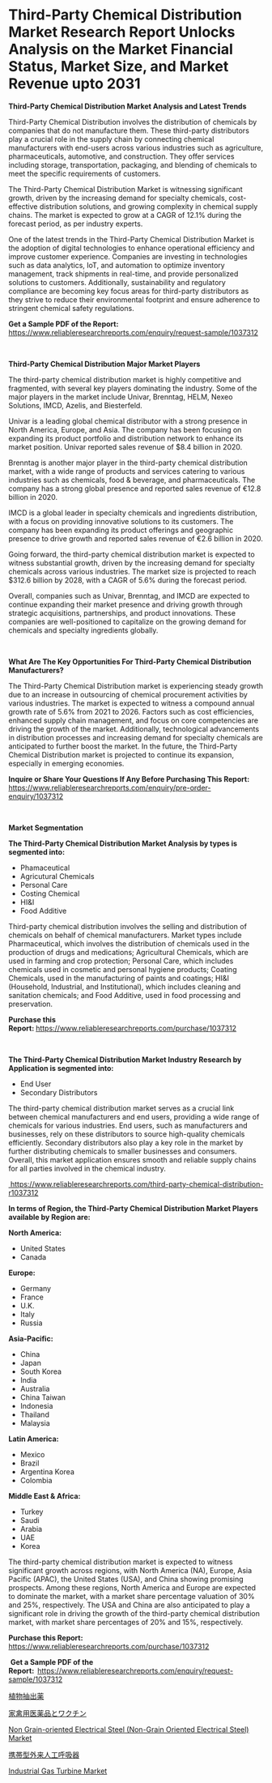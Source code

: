 <p><h1>Third-Party Chemical Distribution Market Research Report Unlocks Analysis on the Market Financial Status, Market Size, and Market Revenue upto 2031</h1></p><p><strong>Third-Party Chemical Distribution Market Analysis and Latest Trends</strong></p>
<p><p>Third-Party Chemical Distribution involves the distribution of chemicals by companies that do not manufacture them. These third-party distributors play a crucial role in the supply chain by connecting chemical manufacturers with end-users across various industries such as agriculture, pharmaceuticals, automotive, and construction. They offer services including storage, transportation, packaging, and blending of chemicals to meet the specific requirements of customers.</p><p>The Third-Party Chemical Distribution Market is witnessing significant growth, driven by the increasing demand for specialty chemicals, cost-effective distribution solutions, and growing complexity in chemical supply chains. The market is expected to grow at a CAGR of 12.1% during the forecast period, as per industry experts.</p><p>One of the latest trends in the Third-Party Chemical Distribution Market is the adoption of digital technologies to enhance operational efficiency and improve customer experience. Companies are investing in technologies such as data analytics, IoT, and automation to optimize inventory management, track shipments in real-time, and provide personalized solutions to customers. Additionally, sustainability and regulatory compliance are becoming key focus areas for third-party distributors as they strive to reduce their environmental footprint and ensure adherence to stringent chemical safety regulations.</p></p>
<p><strong>Get a Sample PDF of the Report:&nbsp;</strong> <a href="https://www.reliableresearchreports.com/enquiry/request-sample/1037312">https://www.reliableresearchreports.com/enquiry/request-sample/1037312</a></p>
<p>&nbsp;</p>
<p><strong>Third-Party Chemical Distribution Major Market Players</strong></p>
<p><p>The third-party chemical distribution market is highly competitive and fragmented, with several key players dominating the industry. Some of the major players in the market include Univar, Brenntag, HELM, Nexeo Solutions, IMCD, Azelis, and Biesterfeld.</p><p>Univar is a leading global chemical distributor with a strong presence in North America, Europe, and Asia. The company has been focusing on expanding its product portfolio and distribution network to enhance its market position. Univar reported sales revenue of $8.4 billion in 2020.</p><p>Brenntag is another major player in the third-party chemical distribution market, with a wide range of products and services catering to various industries such as chemicals, food & beverage, and pharmaceuticals. The company has a strong global presence and reported sales revenue of €12.8 billion in 2020.</p><p>IMCD is a global leader in specialty chemicals and ingredients distribution, with a focus on providing innovative solutions to its customers. The company has been expanding its product offerings and geographic presence to drive growth and reported sales revenue of €2.6 billion in 2020.</p><p>Going forward, the third-party chemical distribution market is expected to witness substantial growth, driven by the increasing demand for specialty chemicals across various industries. The market size is projected to reach $312.6 billion by 2028, with a CAGR of 5.6% during the forecast period.</p><p>Overall, companies such as Univar, Brenntag, and IMCD are expected to continue expanding their market presence and driving growth through strategic acquisitions, partnerships, and product innovations. These companies are well-positioned to capitalize on the growing demand for chemicals and specialty ingredients globally.</p></p>
<p>&nbsp;</p>
<p><strong>What Are The Key Opportunities For Third-Party Chemical Distribution Manufacturers?</strong></p>
<p><p>The Third-Party Chemical Distribution market is experiencing steady growth due to an increase in outsourcing of chemical procurement activities by various industries. The market is expected to witness a compound annual growth rate of 5.6% from 2021 to 2026. Factors such as cost efficiencies, enhanced supply chain management, and focus on core competencies are driving the growth of the market. Additionally, technological advancements in distribution processes and increasing demand for specialty chemicals are anticipated to further boost the market. In the future, the Third-Party Chemical Distribution market is projected to continue its expansion, especially in emerging economies.</p></p>
<p><strong>Inquire or Share Your Questions If Any Before Purchasing This Report:</strong> <a href="https://www.reliableresearchreports.com/enquiry/pre-order-enquiry/1037312">https://www.reliableresearchreports.com/enquiry/pre-order-enquiry/1037312</a></p>
<p>&nbsp;</p>
<p><strong>Market Segmentation</strong></p>
<p><strong>The Third-Party Chemical Distribution Market Analysis by types is segmented into:</strong></p>
<p><ul><li>Phamaceutical</li><li>Agricutural Chemicals</li><li>Personal Care</li><li>Costing Chemical</li><li>HI&I</li><li>Food Additive</li></ul></p>
<p><p>Third-party chemical distribution involves the selling and distribution of chemicals on behalf of chemical manufacturers. Market types include Pharmaceutical, which involves the distribution of chemicals used in the production of drugs and medications; Agricultural Chemicals, which are used in farming and crop protection; Personal Care, which includes chemicals used in cosmetic and personal hygiene products; Coating Chemicals, used in the manufacturing of paints and coatings; HI&I (Household, Industrial, and Institutional), which includes cleaning and sanitation chemicals; and Food Additive, used in food processing and preservation.</p></p>
<p><strong>Purchase this Report:&nbsp;</strong><a href="https://www.reliableresearchreports.com/purchase/1037312">https://www.reliableresearchreports.com/purchase/1037312</a></p>
<p>&nbsp;</p>
<p><strong>The Third-Party Chemical Distribution Market Industry Research by Application is segmented into:</strong></p>
<p><ul><li>End User</li><li>Secondary Distributors</li></ul></p>
<p><p>The third-party chemical distribution market serves as a crucial link between chemical manufacturers and end users, providing a wide range of chemicals for various industries. End users, such as manufacturers and businesses, rely on these distributors to source high-quality chemicals efficiently. Secondary distributors also play a key role in the market by further distributing chemicals to smaller businesses and consumers. Overall, this market application ensures smooth and reliable supply chains for all parties involved in the chemical industry.</p></p>
<p><a href="https://www.reliableresearchreports.com/third-party-chemical-distribution-r1037312">&nbsp;https://www.reliableresearchreports.com/third-party-chemical-distribution-r1037312</a></p>
<p><strong>In terms of Region, the Third-Party Chemical Distribution Market Players available by Region are:</strong></p>
<p>
    <p> <strong> North America: </strong>
        <ul>
            <li>United States</li>
            <li>Canada</li>
        </ul>
        </p> 
    <p> <strong> Europe: </strong>
        <ul>
            <li>Germany</li>
            <li>France</li>
            <li>U.K.</li>
            <li>Italy</li>
            <li>Russia</li>
        </ul>
        </p> 
    <p> <strong> Asia-Pacific: </strong>
        <ul>
            <li>China</li>
            <li>Japan</li>
            <li>South Korea</li>
            <li>India</li>
            <li>Australia</li>
            <li>China Taiwan</li>
            <li>Indonesia</li>
            <li>Thailand</li>
            <li>Malaysia</li>
        </ul>
        </p> 
    <p> <strong> Latin America: </strong>
        <ul>
            <li>Mexico</li>
            <li>Brazil</li>
            <li>Argentina Korea</li>
            <li>Colombia</li>
        </ul>
        </p> 
    <p> <strong> Middle East & Africa: </strong>
        <ul>
            <li>Turkey</li>
            <li>Saudi</li>
            <li>Arabia</li>
            <li>UAE</li>
            <li>Korea</li>
        </ul>
    </p>
    </p>
<p><p>The third-party chemical distribution market is expected to witness significant growth across regions, with North America (NA), Europe, Asia Pacific (APAC), the United States (USA), and China showing promising prospects. Among these regions, North America and Europe are expected to dominate the market, with a market share percentage valuation of 30% and 25%, respectively. The USA and China are also anticipated to play a significant role in driving the growth of the third-party chemical distribution market, with market share percentages of 20% and 15%, respectively.</p></p>
<p><strong>Purchase this Report: </strong><a href="https://www.reliableresearchreports.com/purchase/1037312">https://www.reliableresearchreports.com/purchase/1037312</a></p>
<p>&nbsp;<strong>Get a Sample PDF of the Report:&nbsp;&nbsp;</strong><a href="https://www.reliableresearchreports.com/enquiry/request-sample/1037312">https://www.reliableresearchreports.com/enquiry/request-sample/1037312</a></p>
<p><strong></strong></p>
<p><p><a href="https://medium.com/@arimuller2009/%E6%A4%8D%E7%89%A9%E6%8A%BD%E5%87%BA%E7%89%A9%E8%96%AC%E5%B8%82%E5%A0%B4%E3%83%AC%E3%83%9D%E3%83%BC%E3%83%88%E3%81%AF-%E3%81%93%E3%81%AE%E5%B8%82%E5%A0%B4%E3%81%AE%E6%9C%80%E6%96%B0%E3%81%AE%E3%83%88%E3%83%AC%E3%83%B3%E3%83%89%E3%82%84%E6%88%90%E9%95%B7%E6%A9%9F%E4%BC%9A%E3%82%92%E6%98%8E%E3%82%89%E3%81%8B%E3%81%AB%E3%81%97%E3%81%BE%E3%81%99-f36cc0c118df">植物抽出薬</a></p><p><a href="https://medium.com/@demarcuskuhlman/%E5%AE%B6%E7%A6%BD%E5%8C%BB%E5%AD%A6%E5%8F%8A%E7%96%AB%E8%8B%97%E5%B8%82%E5%9C%BA-2031%E5%B9%B4%E8%B6%8B%E5%8A%BF-%E9%A2%84%E6%B5%8B%E5%92%8C%E7%AB%9E%E4%BA%89%E5%88%86%E6%9E%90-36721e74082d">家禽用医薬品とワクチン</a></p><p><a href="https://github.com/marthawweekle/Market-Research-Report-List-1/blob/main/non-grain-oriented-electrical-steel-non-grain-oriented-electrical-steel-market.md">Non Grain-oriented Electrical Steel (Non-Grain Oriented Electrical Steel) Market</a></p><p><a href="https://github.com/DanykaKilback/Market-Research-Report-List-1/blob/main/205543288070.md">携帯型外来人工呼吸器</a></p><p><a href="https://github.com/HenrietteMills1/Market-Research-Report-List-1/blob/main/industrial-gas-turbine-market.md">Industrial Gas Turbine Market</a></p></p>